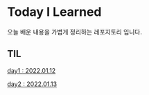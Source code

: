 # Today I Learned
오늘 배운 내용을 가볍게 정리하는 레포지토리 입니다.
## TIL

[day1 : 2022.01.12](./TILs/TIL%2022.01.12.md)

[day2 : 2022.01.13](./TILs/TIL%2022.01.13.md)